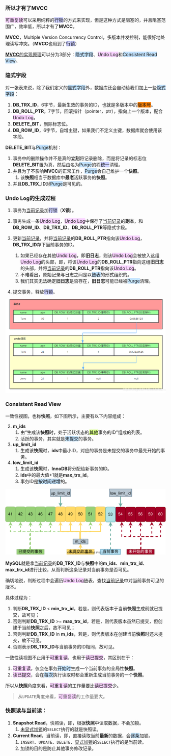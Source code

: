 ### 所以才有了MVCC

<span style=background:#f8d2ff>可重复读</span>可以采用纯粹的<span style=background:#c9ccff>行锁</span>的方式来实现，但是这种方式是阻塞的，并且阻塞范围广，效率低，所以才有了**MVCC**。

**MVCC**，Multiple Version Concurrency Control，多版本并发控制，能很好地处理读写冲突。（**MVCC**也用到了<span style=background:#c9ccff>行锁</span>）

[**MVCC**的实现原理](https://blog.csdn.net/SnailMann/article/details/94724197/)可以分为3部分：<span style=background:#c2e2ff>隐式字段</span>、<span style=background:#f8d2ff>Undo Log</span>和<span style=background:#c2e2ff>Consistent Read View</span>。



### 隐式字段

对一张表来说，除了我们定义的<span style=background:#c2e2ff>显式字段</span>外，数据库还会自动给我们加上一些<span style=background:#c2e2ff>隐式字段</span>：

1. **DB_TRX_ID**，6字节，最新生效的事务的ID，也就是多版本中的<span style=background:#ff8000>版本号</span>。
3. **DB_ROLL_PTR**，7字节，回滚指针（pointer，ptr），指向上一个版本，配合<span style=background:#f8d2ff>Undo Log</span>。
4. **DELETE_BIT**，删除标志位。
4. **DB_ROW_ID**，6字节，自增主键，如果我们不定义主键，数据库就会使用该字段。

**DELETE_BIT**与<span style=background:#c2e2ff>Purge</span>机制：

1. 事务中的删除操作并不是真的**立刻**将记录删除，而是将记录的标志位**DELETE_BIT**置为真，然后由名为<span style=background:#c2e2ff>Purge</span>的程<span style=background:#c9ccff>统一</span>清理。
2. 并且为了不影响**MVCC**的正常工作，<span style=background:#c2e2ff>Purge</span>会自己维护一个**快照**。
   1. 该**快照**相当于数据库中**最老**活跃事务的**快照**。
3. 并且**DB_TRX_ID**对<span style=background:#c2e2ff>Purge</span>是可见的。



### Undo Log的生成过程

1. 事务为<u>当前记录</u>加<span style=background:#c9ccff>行锁</span>（**X锁**）。
2. 事务生成一条<span style=background:#f8d2ff>Undo Log</span>，<span style=background:#f8d2ff>Undo Log</span>中保存了<u>当前记录</u>的**副本**，和**DB_ROW_ID**、**DB_TRX_ID**、**DB_ROLL_PTR**等隐式字段。

3. 更新<u>当前记录</u>，并将<u>当前记录</u>的**DB_ROLL_PTR**指向该<span style=background:#f8d2ff>Undo Log</span>，**DB_TRX_ID**存下当前事务的ID。
   1. 如果已经存在其他<span style=background:#f8d2ff>Undo Log</span>，即**旧日志**，则该<span style=background:#f8d2ff>Undo Log</span>会被放入这组<span style=background:#f8d2ff>Undo Log</span>的头部，即，将该<span style=background:#f8d2ff>Undo Log</span>的**DB_ROLL_PTR**指向这组**旧日志**的头部，并将<u>当前记录</u>的**DB_ROLL_PTR**指向该<span style=background:#f8d2ff>Undo Log</span>。
   2. 不难看出，原始记录与日志之间是以<span style=background:#c2e2ff>链表</span>的形式组织的。
   3. 我们其实无法确定**旧日志**是否存在，**旧日志**可能已经被<span style=background:#c2e2ff>Purge</span>清理。
4. 提交事务，释放<span style=background:#c9ccff>行锁</span>。

![0](../images/7/multi-version-concurrency-control.png)



### Consistent Read View

一致性视图，也称**快照**，如下图所示，主要有以下内容组成：

2. **m_ids**
   1. 由“生成该**快照**时，处于活跃状态的<span style=background:#d4fe7f>其他</span>事务的ID”组成的列表。
   2. 活跃的事务，其实就是<span style=background:#c2e2ff>未提交</span>的事务。
3. **up_limit_id**
   1. 生成该**快照**时，**ids**中最小ID，对应的事务是未提交的事务中最先开始的事务。
4. **low_limit_id**
   1. 生成该**快照**时，**InnoDB**将分配给新事务的ID。
   2. **ids**中的最大值+1就是**max_trx_id**。
   3. 事务ID是<span style=background:#c2e2ff>按时间递增</span>的。

![image](../images/7/consistent-read-view.svg)

**MySQL**就是拿<u>当前记录</u>的**DB_TRX_ID**与**快照**中的**m_ids**、**min_trx_id**、**max_trx_id**进行比较，从而判断这条记录对当前事务是否可见。

确切地说，判断过程中会遍历<span style=background:#f8d2ff>Undo Log</span>链表，查找<u>当前记录</u>中对当前事务可见的版本。

具体过程为：

1. 判断**DB_TRX_ID** < **min_trx_id**，若是，则代表版本于当前**快照**生成前就已提交，故可见；
2. 否则判断**DB_TRX_ID** >= **max_trx_id**，若是，则代表版本虽然已提交，但创建于当前**快照**之后，故不可见；
3. 否则判断**DB_TRX_ID** in **m_ids**，若是，则代表版本在创建当前**快照**时还未提交，故不可见。
4. 否则表示**DB_TRX_ID**与当前事务的ID相同，故可见。

一致性读视图不止用于<span style=background:#f8d2ff>可重复读</span>，也用于<span style=background:#f8d2ff>读已提交</span>，其区别在于：

1. <span style=background:#f8d2ff>可重复读</span>，仅会在事务<span style=background:#c2e2ff>开始时</span>生成一个当前事务的全局性**快照**。
2. <span style=background:#f8d2ff>读已提交</span>，会在<span style=background:#c2e2ff>每次</span>执行读取时都会重新生成当前事务的一个**快照**。

所以从**快照**角度来看，<span style=background:#f8d2ff>可重复读</span>的工作量要比<span style=background:#f8d2ff>读已提交</span>少。

> 从`UPDATE`角度来看，<span style=background:#f8d2ff>可重复读</span>的工作量要大。



### [快照读与当前读](https://blog.csdn.net/zcl_love_wx/article/details/83305645)：

1. **Snapshot Read**，快照读，即，根据**快照**中读取数据，不会加锁。
   1. <u>未显式加锁</u>的`SELECT`执行的就是快照读。
2. **Current Read**，当前读，即，直接读取当前**最新**的数据，会<span style=background:#c2e2ff>逐条</span>加锁。
   1. `INSERT`、`UPDATE`、`DELETE`、<u>显式加锁</u>的`SELECT`执行的是当前读。
   2. 加锁的目的是防止其他事务修改记录。

